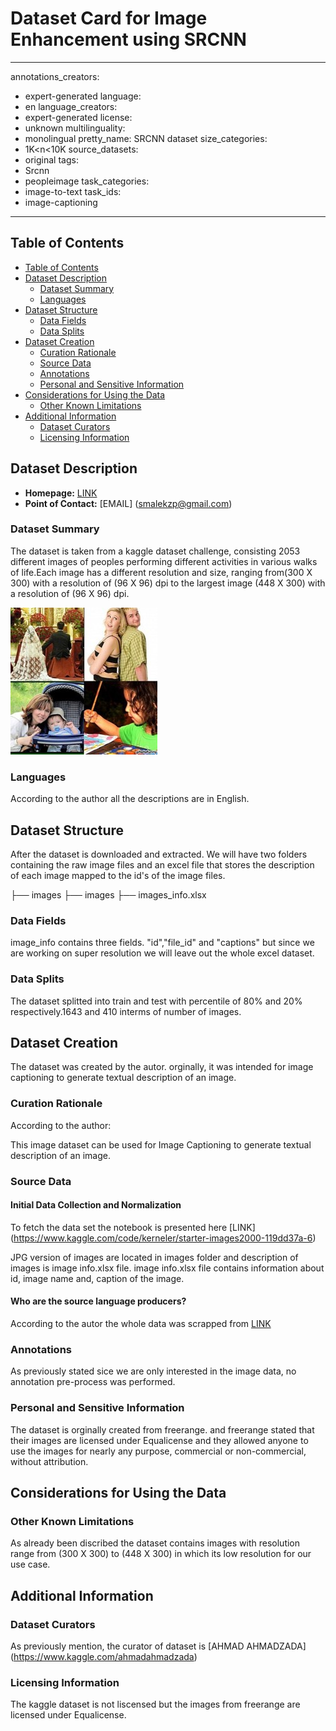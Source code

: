 # Dataset Card for Image Enhancement using SRCNN

---
annotations_creators:
- expert-generated
language:
- en
language_creators:
- expert-generated
license:
- unknown
multilinguality:
- monolingual
pretty_name: SRCNN dataset
size_categories:
- 1K<n<10K
source_datasets:
- original
tags:
- Srcnn
- peopleimage
task_categories:
- image-to-text
task_ids:
- image-captioning
---
## Table of Contents
- [Table of Contents](#table-of-contents)
- [Dataset Description](#dataset-description)
  - [Dataset Summary](#dataset-summary)
  - [Languages](#languages)
- [Dataset Structure](#dataset-structure)
  - [Data Fields](#data-fields)
  - [Data Splits](#data-splits)
- [Dataset Creation](#dataset-creation)
  - [Curation Rationale](#curation-rationale)
  - [Source Data](#source-data)
  - [Annotations](#annotations)
  - [Personal and Sensitive Information](#personal-and-sensitive-information)
- [Considerations for Using the Data](#considerations-for-using-the-data)
  - [Other Known Limitations](#other-known-limitations)
- [Additional Information](#additional-information)
  - [Dataset Curators](#dataset-curators)
  - [Licensing Information](#licensing-information)



## Dataset Description

- **Homepage:** [LINK](https://www.kaggle.com/datasets/ahmadahmadzada/images2000)
- **Point of Contact:** [EMAIL] (smalekzp@gmail.com)

### Dataset Summary

The dataset is taken from a kaggle dataset challenge,
consisting 2053 different images of peoples
performing different activities in various walks of
life.Each image has a different resolution and size,
ranging from(300 X 300) with a resolution of (96
X 96) dpi to the largest image (448 X 300) with a
resolution of (96 X 96) dpi.

![plot](../reports/figures/dataset_sample_images.jpg)

### Languages

According to the author all the descriptions are in English.

## Dataset Structure

After the dataset is downloaded and extracted. We will have two folders containing the raw image files and an excel file that stores the description of each image mapped to the id's of the image files.

├── images
    ├── images
├── images_info.xlsx        
    

### Data Fields

image_info contains three fields. "id","file_id" and "captions" but since we are working on super resolution we will leave out the whole excel dataset.

### Data Splits

The dataset splitted into train and test with percentile of 80% and 20% respectively.1643 and 410 interms of number of images.

## Dataset Creation
The dataset was created by the autor. orginally, it was intended for image captioning to generate textual description of an image.

### Curation Rationale

According to the author:

This image dataset can be used for Image Captioning to generate textual description of an image.

### Source Data

#### Initial Data Collection and Normalization

To fetch the data set the notebook is presented here [LINK] (https://www.kaggle.com/code/kerneler/starter-images2000-119dd37a-6)

JPG version of images are located in images folder and description of images is image info.xlsx file. image info.xlsx file contains information about id, image name and, caption of the image.


#### Who are the source language producers?

According to the autor the whole data was scrapped from [LINK](https://freerangestock.com/gallery.php?gid=42&page_num=1&orderby=code)

### Annotations

As previously stated sice we are only interested in the image data, no annotation pre-process was performed.

### Personal and Sensitive Information

The dataset is orginally created from freerange. and freerange stated that their images are licensed under Equalicense and they allowed anyone to use the images for nearly any purpose, commercial or non-commercial, without attribution.

## Considerations for Using the Data

### Other Known Limitations

As already been discribed the dataset contains images with resolution range from (300 X 300) to (448 X 300) in which its low resolution for our use case.

## Additional Information

### Dataset Curators

As previously mention, the curator of dataset is [AHMAD AHMADZADA] (https://www.kaggle.com/ahmadahmadzada)

### Licensing Information
The kaggle dataset is not liscensed but the images from freerange are licensed under Equalicense.
